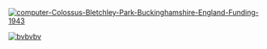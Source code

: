 <a href="https://ibb.co/99FCM7f"><img src="https://i.ibb.co/mCLMx3Y/computer-Colossus-Bletchley-Park-Buckinghamshire-England-Funding-1943.jpg" alt="computer-Colossus-Bletchley-Park-Buckinghamshire-England-Funding-1943" border="0"></a>

<a href="https://imgbb.com/"><img src="https://i.ibb.co/kD4G6RT/bvbvbv.png" alt="bvbvbv" border="0"></a>
